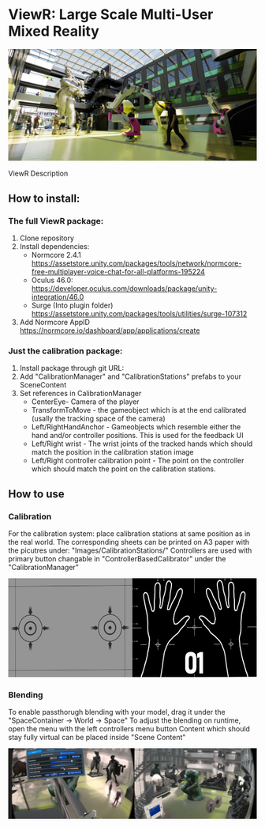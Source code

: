 # ViewR: Large Scale Multi-User Mixed Reality
<img src="Images/cover.png">


ViewR Description
## How to install:

### The full ViewR package:

1. Clone repository
2. Install dependencies:
    -   Normcore 2.4.1              
            https://assetstore.unity.com/packages/tools/network/normcore-free-multiplayer-voice-chat-for-all-platforms-195224
    -   Oculus 46.0:                
            https://developer.oculus.com/downloads/package/unity-integration/46.0
    -   Surge (Into plugin folder)  
            https://assetstore.unity.com/packages/tools/utilities/surge-107312
3. Add Normcore AppID               
    https://normcore.io/dashboard/app/applications/create

### Just the calibration package:

1. Install package through git URL:     
2. Add "CalibrationManager" and "CalibrationStations" prefabs to your SceneContent
3. Set references in CalibrationManager
    -   CenterEye- Camera of the player
    -   TransformToMove - the gameobject which is at the end calibrated (usally the tracking space of the camera)
    -   Left/RightHandAnchor - Gameobjects which resemble either the hand and/or controller positions. This is used for the feedback UI
    -   Left/Right wrist - The wrist joints of the tracked hands which should match the position in the calibration station image
    -   Left/Right controller calibration point - The point on the controller which should match the point on the calibration stations. 

## How to use

### Calibration

For the calibration system: place calibration stations at same position as in the real world. The corresponding sheets can be printed on A3 paper with the picutres under: "Images/CalibrationStations/"
Controllers are used with primary button changable in "ControllerBasedCalibrator" under the "CalibrationManager"

<img src="Images/calibration.png" width="600" height="200">

### Blending

To enable passthorugh blending with your model, drag it under the "SpaceContainer -> World -> Space"
To adjust the blending on runtime, open the menu with the left controllers menu button
Content which should stay fully virtual can be placed inside "Scene Content"

<img src="Images/PassthroughSlider.png">
